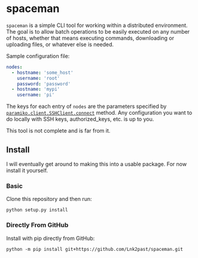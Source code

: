 # spaceman

`spaceman` is a simple CLI tool for working within a distributed environment. The goal is to allow batch operations to be easily executed on any number of hosts, whether that means executing commands, downloading or uploading files, or whatever else is needed.

Sample configuration file:

```yaml
nodes:
  - hostname: 'some_host'
    username: 'root'
    password: 'password'
  - hostname: 'mypi'
    username: 'pi'
```

The keys for each entry of `nodes` are the parameters specified by [`paramiko.client.SSHClient.connect`](http://docs.paramiko.org/en/stable/api/client.html#paramiko.client.SSHClient.connect) method. Any configuration you want to do locally with SSH keys, authorized_keys, etc. is up to you.

This tool is not complete and is far from it.

## Install

I will eventually get around to making this into a usable package. For now install it yourself.

### Basic

Clone this repository and then run:

```shell
python setup.py install
```

### Directly From GitHub

Install with pip directly from GitHub:

```shell
python -m pip install git+https://github.com/Lnk2past/spaceman.git
```

